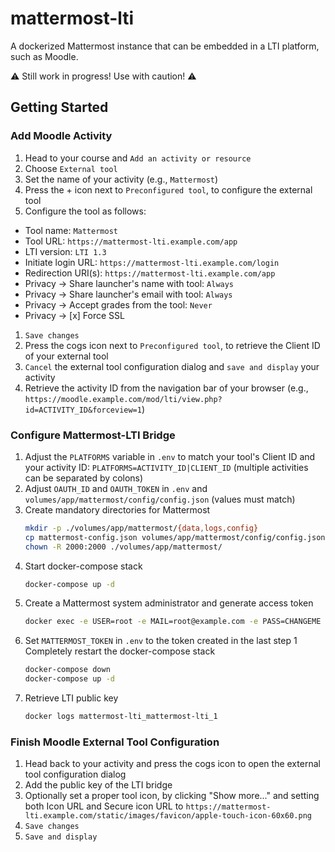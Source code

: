 # mattermost-lti
A dockerized Mattermost instance that can be embedded in a LTI platform, such as Moodle.

:warning: Still work in progress! Use with caution! :warning:

## Getting Started
### Add Moodle Activity
 1. Head to your course and `Add an activity or resource`
 1. Choose `External tool`
 1. Set the name of your activity (e.g., `Mattermost`)
 1. Press the + icon next to `Preconfigured tool`, to configure the external tool
 1. Configure the tool as follows:
   * Tool name: `Mattermost`
   * Tool URL: `https://mattermost-lti.example.com/app`
   * LTI version: `LTI 1.3`
   * Initiate login URL: `https://mattermost-lti.example.com/login`
   * Redirection URI(s): `https://mattermost-lti.example.com/app`
   * Privacy -> Share launcher's name with tool: `Always`
   * Privacy -> Share launcher's email with tool: `Always`
   * Privacy -> Accept grades from the tool: `Never`
   * Privacy -> [x] Force SSL
 1. `Save changes`
 1. Press the cogs icon next to `Preconfigured tool`, to retrieve the Client ID of your external tool
 1. `Cancel` the external tool configuration dialog and `save and display` your activity
 1. Retrieve the activity ID from the navigation bar of your browser (e.g., `https://moodle.example.com/mod/lti/view.php?id=ACTIVITY_ID&forceview=1`)

### Configure Mattermost-LTI Bridge
 1. Adjust the `PLATFORMS` variable in `.env` to match your tool's Client ID and your activity ID: `PLATFORMS=ACTIVITY_ID|CLIENT_ID` (multiple activities can be separated by colons)
 1. Adjust `OAUTH_ID` and `OAUTH_TOKEN` in `.env` and `volumes/app/mattermost/config/config.json` (values must match)
 1. Create mandatory directories for Mattermost
    ```sh
    mkdir -p ./volumes/app/mattermost/{data,logs,config}
    cp mattermost-config.json volumes/app/mattermost/config/config.json
    chown -R 2000:2000 ./volumes/app/mattermost/
    ```
 1. Start docker-compose stack
    ```sh
    docker-compose up -d
    ```
 1. Create a Mattermost system administrator and generate access token
    ```sh
    docker exec -e USER=root -e MAIL=root@example.com -e PASS=CHANGEME mattermost-lti_app_1 /create-access-token.sh
    ```
 1. Set `MATTERMOST_TOKEN` in `.env` to the token created in the last step
 1  Completely restart the docker-compose stack
    ```sh
    docker-compose down
    docker-compose up -d
    ```
 1. Retrieve LTI public key
    ```sh
    docker logs mattermost-lti_mattermost-lti_1
    ```

### Finish Moodle External Tool Configuration
 1. Head back to your activity and press the cogs icon to open the external tool configuration dialog
 1. Add the public key of the LTI bridge
 1. Optionally set a proper tool icon, by clicking "Show more..." and setting both Icon URL and Secure icon URL to `https://mattermost-lti.example.com/static/images/favicon/apple-touch-icon-60x60.png`
 1. `Save changes`
 1. `Save and display`
